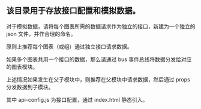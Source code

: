 ## 该目录用于存放接口配置和模拟数据。

对于模拟数据，请将每个图表所需的数据请求作为独立的接口，新建为一个独立的 json 文件，并作合理的命名。

原则上推荐每个图表（或组）通过独立接口请求数据。

如果多个图表共用一个接口的数据，那么请通过 bus 事件总线将数据分发给对应的图表模块。

上述情况如果发生在父子模块中，则推荐在父模块中请求数据，然后通过 props 分发数据到子模块。

其中 api-config.js 为接口配置，通过 index.html 静态引入。
